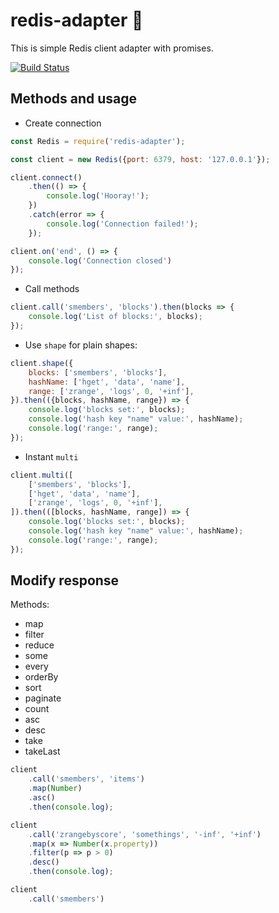# redis-adapter 🔌 

This is simple Redis client adapter with promises. 

[![Build Status](https://travis-ci.org/zefirka/redis-adapter.svg?branch=master)](https://travis-ci.org/zefirka/redis-adapter) 

## Methods and usage

 - Create connection
```js 
const Redis = require('redis-adapter');

const client = new Redis({port: 6379, host: '127.0.0.1'});

client.connect()
    .then(() => {
        console.log('Hooray!');
    })
    .catch(error => {
        console.log('Connection failed!');
    });

client.on('end', () => {
    console.log('Connection closed')
});
```

 - Call methods
```js
client.call('smembers', 'blocks').then(blocks => {
    console.log('List of blocks:', blocks);
});
```

 - Use `shape` for plain shapes:

```js
client.shape({
    blocks: ['smembers', 'blocks'],
    hashName: ['hget', 'data', 'name'],
    range: ['zrange', 'logs', 0, '+inf'],
}).then(({blocks, hashName, range}) => {
    console.log('blocks set:', blocks);
    console.log('hash key "name" value:', hashName);
    console.log('range:', range);
});
```

 - Instant `multi`

```js
client.multi([
    ['smembers', 'blocks'],
    ['hget', 'data', 'name'],
    ['zrange', 'logs', 0, '+inf'],
]).then(([blocks, hashName, range]) => {
    console.log('blocks set:', blocks);
    console.log('hash key "name" value:', hashName);
    console.log('range:', range);
});
```


## Modify response

Methods:
 - map
 - filter
 - reduce
 - some
 - every
 - orderBy
 - sort 
 - paginate
 - count
 - asc
 - desc
 - take
 - takeLast

```js
client
    .call('smembers', 'items')
    .map(Number)
    .asc()
    .then(console.log);

client
    .call('zrangebyscore', 'somethings', '-inf', '+inf')
    .map(x => Number(x.property))
    .filter(p => p > 0)
    .desc()
    .then(console.log);

client
    .call('smembers')
```

